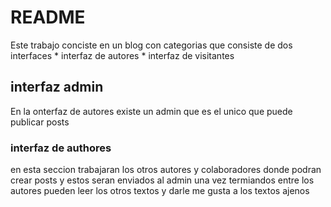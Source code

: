 # README

Este trabajo conciste en un blog con categorias que consiste de dos interfaces
    * interfaz de autores
    * interfaz de visitantes

## interfaz admin
En la onterfaz de autores existe un admin que es el unico que puede publicar posts

### interfaz de authores
en esta seccion trabajaran los otros autores y colaboradores donde podran crear posts y estos seran enviados al admin una vez termiandos
entre los autores pueden leer los otros textos y darle me gusta a los textos ajenos